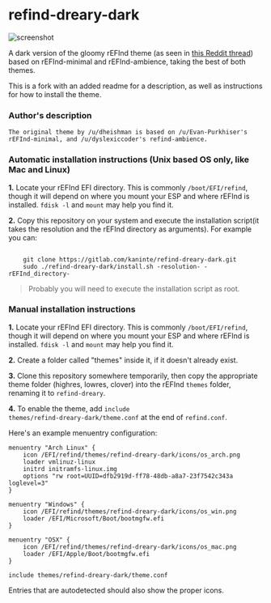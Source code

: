 # refind-dreary-dark
![screenshot](https://i.redditmedia.com/-LCobqYiQ4kLaLS3pmqPjcdnLa2MruQoINa3KDbKVzo.jpg?s=f4cd6834507dd0dfd046684745ab7954)

A dark version of the gloomy rEFInd theme (as seen in [this Reddit thread](https://www.reddit.com/r/unixporn/comments/6370xc/i_present_to_you_refinddreary_a_gloomy_elegant/)) based on rEFInd-minimal and rEFInd-ambience, taking the best of both themes.

This is a fork with an added readme for a description, as well as instructions for how to install the theme.

### Author's description
    The original theme by /u/dheishman is based on /u/Evan-Purkhiser's rEFInd-minimal, and /u/dyslexiccoder's refind-ambience. 

### Automatic installation instructions (Unix based OS only, like Mac and Linux)
<b>1.</b> Locate your rEFInd EFI directory. This is commonly <code>/boot/EFI/refind</code>, though it will depend on where you mount your ESP and where rEFInd is installed. <code>fdisk -l</code> and <code>mount</code> may help you find it.

<b>2.</b> Copy this repository on your system and execute the installation script(it takes the resolution and the rEFInd directory as arguments). For example you can:

<code>
    git clone https://gitlab.com/kaninte/refind-dreary-dark.git
    sudo ./refind-dreary-dark/install.sh -resolution- -rEFInd_directory-
</code>

> Probably you will need to execute the installation script as root.

### Manual installation instructions
<b>1.</b> Locate your rEFInd EFI directory. This is commonly <code>/boot/EFI/refind</code>, though it will depend on where you mount your ESP and where rEFInd is installed. <code>fdisk -l</code> and <code>mount</code> may help you find it.

<b>2.</b> Create a folder called "themes" inside it, if it doesn't already exist. 

<b>3.</b> Clone this repository somewhere temporarily, then copy the appropriate theme folder (highres, lowres, clover) into the rEFInd <code>themes</code> folder, renaming it to <code>refind-dreary</code>.

<b>4.</b> To enable the theme, add <code>include themes/refind-dreary-dark/theme.conf</code> at the end of <code>refind.conf</code>.

Here's an example menuentry configuration:

    menuentry "Arch Linux" {
        icon /EFI/refind/themes/refind-dreary-dark/icons/os_arch.png
        loader vmlinuz-linux
        initrd initramfs-linux.img
        options "rw root=UUID=dfb2919d-ff78-48db-a8a7-23f7542c343a loglevel=3"
    }

    menuentry "Windows" {
        icon /EFI/refind/themes/refind-dreary-dark/icons/os_win.png
        loader /EFI/Microsoft/Boot/bootmgfw.efi
    }

    menuentry "OSX" {
        icon /EFI/refind/themes/refind-dreary-dark/icons/os_mac.png
        loader /EFI/Apple/Boot/bootmgfw.efi
    }
    
    include themes/refind-dreary-dark/theme.conf

Entries that are autodetected should also show the proper icons.
